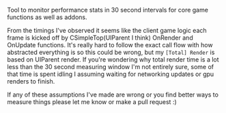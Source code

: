 Tool to monitor performance stats in 30 second intervals for core game functions as well as addons.

From the timings I've observed it seems like the client game logic each frame is kicked off by CSimpleTop(UIParent I think) OnRender and OnUpdate functions.  It's really hard to follow the exact call flow with how abstracted everything is so this could be wrong, but my `[Total] Render` is based on UIParent render.  If you're wondering why total render time is a lot less than the 30 second measuring window I'm not entirely sure, some of that time is spent idling I assuming waiting for networking updates or gpu renders to finish.

If any of these assumptions I've made are wrong or you find better ways to measure things please let me know or make a pull request :)

